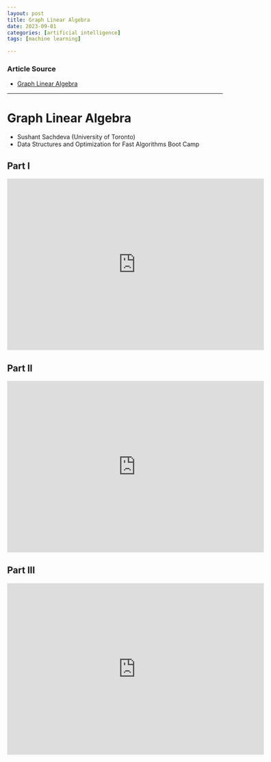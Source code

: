 ```yaml
---
layout: post
title: Graph Linear Algebra
date: 2023-09-01
categories: [artificial intelligence]
tags: [machine learning]

---
```


### Article Source

* [Graph Linear Algebra](https://www.youtube.com/watch?v=un9dkq0o690)

---

# Graph Linear Algebra

* Sushant Sachdeva (University of Toronto)
* Data Structures and Optimization for Fast Algorithms Boot Camp


## Part I
<iframe width="600" height="400" src="https://www.youtube.com/embed/un9dkq0o690?si=dcwH9uBWkMXKhAar" title="YouTube video player" frameborder="0" allow="accelerometer; autoplay; clipboard-write; encrypted-media; gyroscope; picture-in-picture; web-share" allowfullscreen></iframe>


## Part II

<iframe width="600" height="400" src="https://www.youtube.com/embed/1mPsGvuP4Fk?si=eY-N13cv5gxxlNvg" title="YouTube video player" frameborder="0" allow="accelerometer; autoplay; clipboard-write; encrypted-media; gyroscope; picture-in-picture; web-share" allowfullscreen></iframe>

## Part III

<iframe width="600" height="400" src="https://www.youtube.com/embed/Y6jvuip5fEY?si=qTnFsvc7grAdeSrF" title="YouTube video player" frameborder="0" allow="accelerometer; autoplay; clipboard-write; encrypted-media; gyroscope; picture-in-picture; web-share" allowfullscreen></iframe>